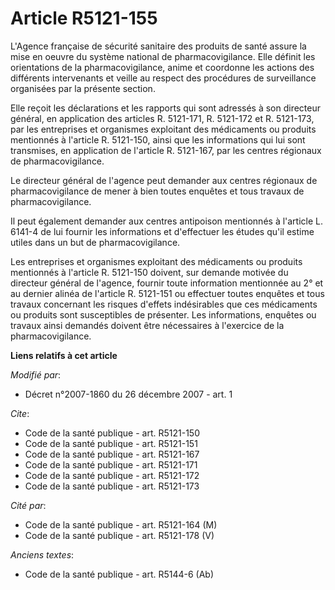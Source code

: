 # Article R5121-155

L'Agence française de sécurité sanitaire des produits de santé assure la mise en oeuvre du système national de
pharmacovigilance. Elle définit les orientations de la pharmacovigilance, anime et coordonne les actions des différents
intervenants et veille au respect des procédures de surveillance organisées par la présente section. 

Elle reçoit les déclarations et les rapports qui sont adressés à son directeur général, en application des articles R.
5121-171, R. 5121-172 et R. 5121-173, par les entreprises et organismes exploitant des médicaments ou produits mentionnés à
l'article R. 5121-150, ainsi que les informations qui lui sont transmises, en application de l'article R. 5121-167, par les
centres régionaux de pharmacovigilance. 

Le directeur général de l'agence peut demander aux centres régionaux de pharmacovigilance de mener à bien toutes enquêtes et
tous travaux de pharmacovigilance. 

Il peut également demander aux centres antipoison mentionnés à l'article L. 6141-4 de lui fournir les informations et
d'effectuer les études qu'il estime utiles dans un but de pharmacovigilance. 

Les entreprises et organismes exploitant des médicaments ou produits mentionnés à l'article R. 5121-150 doivent, sur demande
motivée du directeur général de l'agence, fournir toute information mentionnée au 2° et au dernier alinéa de l'article R.
5121-151 ou effectuer toutes enquêtes et tous travaux concernant les risques d'effets indésirables que ces médicaments ou
produits sont susceptibles de présenter. Les informations, enquêtes ou travaux ainsi demandés doivent être nécessaires à
l'exercice de la pharmacovigilance.

**Liens relatifs à cet article**

_Modifié par_:

  - Décret n°2007-1860 du 26 décembre 2007 - art. 1

_Cite_:

  - Code de la santé publique - art. R5121-150
  - Code de la santé publique - art. R5121-151
  - Code de la santé publique - art. R5121-167
  - Code de la santé publique - art. R5121-171
  - Code de la santé publique - art. R5121-172
  - Code de la santé publique - art. R5121-173

_Cité par_:

  - Code de la santé publique - art. R5121-164 (M)
  - Code de la santé publique - art. R5121-178 (V)

_Anciens textes_:

  - Code de la santé publique - art. R5144-6 (Ab)
